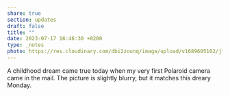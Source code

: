 ```yaml
---
share: true
section: updates
draft: false
title: ""
date: 2023-07-17 16:46:30 +0200
type: _notes
photo: https://res.cloudinary.com/dbi2zounq/image/upload/v1689605102/jfedctqreximibglotmu.jpg
---
```



A childhood dream came true today when my very first Polaroid camera came in the mail. The picture is slightly blurry, but it matches this dreary Monday. 
